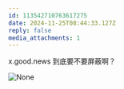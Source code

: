 ```yaml
---
id: 113542710763617275
date: 2024-11-25T08:44:33.127Z
reply: false
media_attachments: 1
---
```


x.good.news 到底要不要屏蔽啊？

![None](https://files.e5n.cc/media_attachments/files/113/542/708/374/558/158/original/52247f26e849e92d.png)
